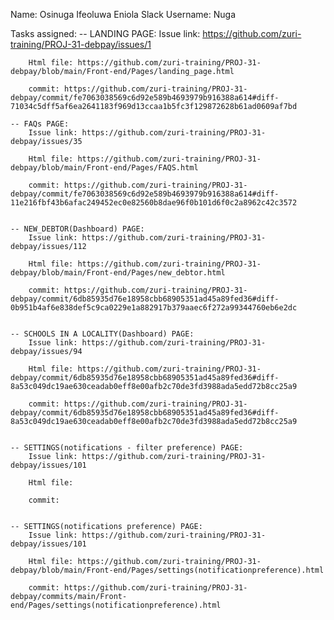 Name: Osinuga Ifeoluwa Eniola
Slack Username: Nuga

Tasks assigned:
    -- LANDING PAGE:
        Issue link: https://github.com/zuri-training/PROJ-31-debpay/issues/1

        Html file: https://github.com/zuri-training/PROJ-31-debpay/blob/main/Front-end/Pages/landing_page.html

        commit: https://github.com/zuri-training/PROJ-31-debpay/commit/fe7063038569c6d92e589b4693979b916388a614#diff-71034c5dff5af6ea2641183f969d13ccaa1b5fc3f129872628b61ad0609af7bd

    -- FAQs PAGE:
        Issue link: https://github.com/zuri-training/PROJ-31-debpay/issues/35

        Html file: https://github.com/zuri-training/PROJ-31-debpay/blob/main/Front-end/Pages/FAQS.html

        commit: https://github.com/zuri-training/PROJ-31-debpay/commit/fe7063038569c6d92e589b4693979b916388a614#diff-11e216fbf43b6afac249452ec0e82560b8dae96f0b101d6f0c2a8962c42c3572


    -- NEW_DEBTOR(Dashboard) PAGE:
        Issue link: https://github.com/zuri-training/PROJ-31-debpay/issues/112

        Html file: https://github.com/zuri-training/PROJ-31-debpay/blob/main/Front-end/Pages/new_debtor.html

        commit: https://github.com/zuri-training/PROJ-31-debpay/commit/6db85935d76e18958cbb68905351ad45a89fed36#diff-0b951b4af6e838def5c9ca0229e1a882917b379aaec6f272a99344760eb6e2dc


    -- SCHOOLS IN A LOCALITY(Dashboard) PAGE:
        Issue link: https://github.com/zuri-training/PROJ-31-debpay/issues/94

        Html file: https://github.com/zuri-training/PROJ-31-debpay/commit/6db85935d76e18958cbb68905351ad45a89fed36#diff-8a53c049dc19ae630ceadab0eff8e00afb2c70de3fd3988ada5edd72b8cc25a9

        commit: https://github.com/zuri-training/PROJ-31-debpay/commit/6db85935d76e18958cbb68905351ad45a89fed36#diff-8a53c049dc19ae630ceadab0eff8e00afb2c70de3fd3988ada5edd72b8cc25a9


    -- SETTINGS(notifications - filter preference) PAGE:
        Issue link: https://github.com/zuri-training/PROJ-31-debpay/issues/101

        Html file:

        commit:


    -- SETTINGS(notifications preference) PAGE:
        Issue link: https://github.com/zuri-training/PROJ-31-debpay/issues/101

        Html file: https://github.com/zuri-training/PROJ-31-debpay/blob/main/Front-end/Pages/settings(notificationpreference).html

        commit: https://github.com/zuri-training/PROJ-31-debpay/commits/main/Front-end/Pages/settings(notificationpreference).html
